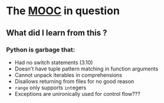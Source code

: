 # The [MOOC](https://lms.fun-mooc.fr/courses/course-v1:ulb+44013+session06/info) in question

## What did I learn from this ?
### Python is garbage that:
* Had no switch statements (3.10)
* Doesn't have tuple pattern matching in function arguments
* Cannot unpack iterables in comprehensions
* Disallows returning from files for no good reason
* `range` only supports `int`egers
* Exceptions are unironically used for control flow???

